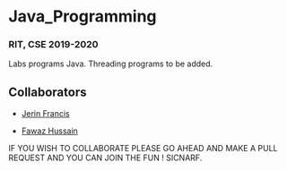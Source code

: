 # Java_Programming

### RIT, CSE 2019-2020
Labs programs Java. 
Threading programs to be added.

## Collaborators

- [Jerin Francis](https://github.com/JerinFrancisA)

- [Fawaz Hussain](https://github.com/fawazhussain)

IF YOU WISH TO COLLABORATE PLEASE GO AHEAD AND MAKE A PULL REQUEST AND YOU CAN JOIN THE FUN !
SICNARF.
